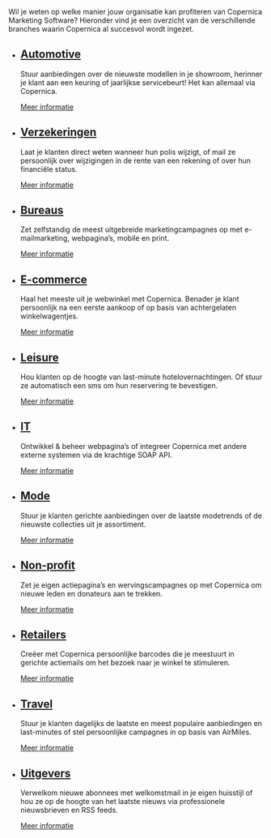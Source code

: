 Wil je weten op welke manier jouw organisatie kan profiteren van
Copernica Marketing Software? Hieronder vind je een overzicht van de
verschillende branches waarin Copernica al succesvol wordt ingezet.

-   [Automotive](http://www.copernica.com/nl/ondersteuning/copernica-oplossingen-per-branche/copernica-en-automotive "Automotive oplossingen")
    ------------------------------------------------------------------------------------------------------------------------------------------

    Stuur aanbiedingen over de nieuwste modellen in je showroom,
    herinner je klant aan een keuring of jaarlijkse servicebeurt! Het
    kan allemaal via Copernica.

    [Meer
    informatie](http://www.copernica.com/nl/ondersteuning/copernica-oplossingen-per-branche/copernica-en-automotive "Meer over Automotive en Copernica")

-   [Verzekeringen](http://www.copernica.com/nl/ondersteuning/copernica-oplossingen-per-branche/copernica-en-verzekeringen "Verzekeringen oplossingen")
    ---------------------------------------------------------------------------------------------------------------------------------------------------

    Laat je klanten direct weten wanneer hun polis wijzigt, of mail ze
    persoonlijk over wijzigingen in de rente van een rekening of over
    hun financiële status.

    [Meer
    informatie](http://www.copernica.com/nl/ondersteuning/copernica-oplossingen-per-branche/copernica-en-verzekeringen "Meer over administratieve diensten en Copernica")

-   [Bureaus](http://www.copernica.com/nl/ondersteuning/copernica-oplossingen-per-branche/copernica-en-bureaus "Bureaus oplossingen")
    ---------------------------------------------------------------------------------------------------------------------------------

    Zet zelfstandig de meest uitgebreide marketingcampagnes op met
    e-mailmarketing, webpagina’s, mobile en print.

    [Meer
    informatie](http://www.copernica.com/nl/ondersteuning/copernica-oplossingen-per-branche/copernica-en-bureaus "Meer over Communicatie & marketing en Copernica")

-   [E-commerce](http://www.copernica.com/nl/ondersteuning/copernica-oplossingen-per-branche/copernica-en-e-commerce "E-commerce solutions")
    ----------------------------------------------------------------------------------------------------------------------------------------

    Haal het meeste uit je webwinkel met Copernica. Benader je klant
    persoonlijk na een eerste aankoop of op basis van achtergelaten
    winkelwagentjes.

    [Meer
    informatie](http://www.copernica.com/nl/ondersteuning/copernica-oplossingen-per-branche/copernica-en-e-commerce "Meer over E-commerce en Copernica")

-   [Leisure](http://www.copernica.com/nl/ondersteuning/copernica-oplossingen-per-branche/copernica-en-leisure "Leisure")
    ---------------------------------------------------------------------------------------------------------------------

    Hou klanten op de hoogte van last-minute hotelovernachtingen. Of
    stuur ze automatisch een sms om hun reservering te bevestigen.

    [Meer
    informatie](http://www.copernica.com/nl/ondersteuning/copernica-oplossingen-per-branche/copernica-en-leisure "Meer informatie over Horeca en Copernica")

-   [IT](http://www.copernica.com/nl/ondersteuning/copernica-oplossingen-per-branche/copernica-en-it "IT oplossingen")
    ------------------------------------------------------------------------------------------------------------------

    Ontwikkel & beheer webpagina’s of integreer Copernica met andere
    externe systemen via de krachtige SOAP API.

    [Meer
    informatie](http://www.copernica.com/nl/ondersteuning/copernica-oplossingen-per-branche/copernica-en-it "Meer over IT en Copernica")

-   [Mode](http://www.copernica.com/nl/ondersteuning/copernica-oplossingen-per-branche/copernica-en-mode "Mode oplossingen")
    ------------------------------------------------------------------------------------------------------------------------

    Stuur je klanten gerichte aanbiedingen over de laatste modetrends of
    de nieuwste collecties uit je assortiment.

    [Meer
    informatie](http://www.copernica.com/nl/ondersteuning/copernica-oplossingen-per-branche/copernica-en-mode "Meer over Mode en Copernica")

-   [Non-profit](http://www.copernica.com/nl/ondersteuning/copernica-oplossingen-per-branche/copernica-en-non-profit "Non-profit oplossingen")
    ------------------------------------------------------------------------------------------------------------------------------------------

    Zet je eigen actiepagina’s en wervingscampagnes op met Copernica om
    nieuwe leden en donateurs aan te trekken.

    [Meer
    informatie](http://www.copernica.com/nl/ondersteuning/copernica-oplossingen-per-branche/copernica-en-non-profit "Meer over Non-profit en Copernica")

-   [Retailers](http://www.copernica.com/nl/ondersteuning/copernica-oplossingen-per-branche/copernica-en-retailers "Retailers oplossingen")
    ---------------------------------------------------------------------------------------------------------------------------------------

    Creëer met Copernica persoonlijke barcodes die je meestuurt in
    gerichte actiemails om het bezoek naar je winkel te stimuleren.

    [Meer
    informatie](http://www.copernica.com/nl/ondersteuning/copernica-oplossingen-per-branche/copernica-en-retailers "Meer over Retailers en Copernica")

-   [Travel](http://www.copernica.com/nl/ondersteuning/copernica-oplossingen-per-branche/copernica-en-travel "Travel oplossingen")
    ------------------------------------------------------------------------------------------------------------------------------

    Stuur je klanten dagelijks de laatste en meest populaire
    aanbiedingen en last-minutes of stel persoonlijke campagnes in op
    basis van AirMiles.

    [Meer
    informatie](http://www.copernica.com/nl/ondersteuning/copernica-oplossingen-per-branche/copernica-en-travel "Meer over Travel en Copernica")

-   [Uitgevers](http://www.copernica.com/nl/ondersteuning/copernica-oplossingen-per-branche/copernica-en-uitgevers "Uitgevers oplossingen")
    ---------------------------------------------------------------------------------------------------------------------------------------

    Verwelkom nieuwe abonnees met welkomstmail in je eigen huisstijl of
    hou ze op de hoogte van het laatste nieuws via professionele
    nieuwsbrieven en RSS feeds.

    [Meer
    informatie](http://www.copernica.com/nl/ondersteuning/copernica-oplossingen-per-branche/copernica-en-uitgevers "Meer over Uitgevers en Copernica")


